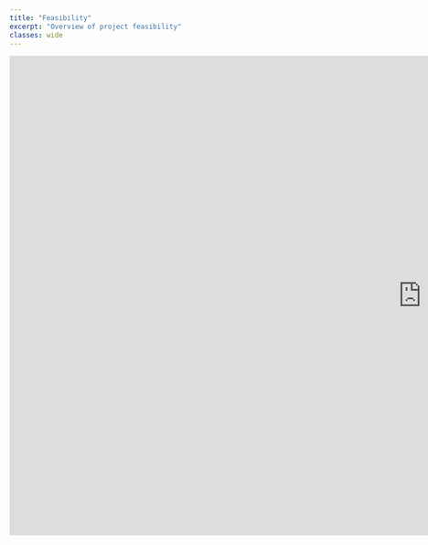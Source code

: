 ```yaml
---
title: "Feasibility"
excerpt: "Overview of project feasibility"
classes: wide
---
```

<iframe src="https://docs.google.com/presentation/d/e/2PACX-1vSGb4KxlZsLpbiahUWP6aBWOZs7nOsOUhiaFo7--QRs7FWFZDVP2pAPx9BWHiaxPRVmLBjWbC2rHrIg/embed?start=false&loop=false&delayms=3000" frameborder="0" width="1440" height="839" allowfullscreen="true" mozallowfullscreen="true" webkitallowfullscreen="true" class="presentation"></iframe>